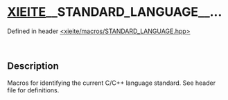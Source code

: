 # [XIEITE](../macros.md)\_\_STANDARD\_LANGUAGE\_\_...
Defined in header [<xieite/macros/STANDARD_LANGUAGE.hpp>](../../include/xieite/macros/STANDARD_LANGUAGE.hpp)

&nbsp;

## Description
Macros for identifying the current C/C++ language standard. See header file for definitions.

